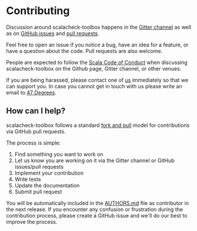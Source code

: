 # Contributing

Discussion around scalacheck-toolbox happens in the [Gitter channel](https://gitter.im/47degrees/scalacheck-toolbox) as well as on
[GitHub issues](https://github.com/47degrees/scalacheck-toolbox/issues) and [pull requests](https://github.com/47degrees/scalacheck-toolbox/pulls).

Feel free to open an issue if you notice a bug, have an idea for a feature, or have a question about
the code. Pull requests are also welcome.

People are expected to follow the [Scala Code of Conduct](https://typelevel.org/code-of-conduct.html) when discussing scalacheck-toolbox on the Github page, Gitter channel, or other venues.

If you are being harassed, please contact one of [us](AUTHORS.md#maintainers) immediately so that we can support you. In case you cannot get in touch with us please write an email to [47 Degrees](mailto:hello@47deg.com).

## How can I help?

scalacheck-toolbox follows a standard [fork and pull](https://help.github.com/articles/using-pull-requests/) model for contributions via GitHub pull requests.

The process is simple:

 1. Find something you want to work on
 2. Let us know you are working on it via the Gitter channel or GitHub issues/pull requests
 3. Implement your contribution
 4. Write tests
 5. Update the documentation
 6. Submit pull request

You will be automatically included in the [AUTHORS.md](AUTHORS.md#contributors) file as contributor in the next release.
If you encounter any confusion or frustration during the contribution process, please create a GitHub issue and we'll do our best to improve the process.